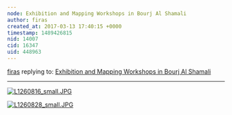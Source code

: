 ```yaml
---
node: Exhibition and Mapping Workshops in Bourj Al Shamali
author: firas
created_at: 2017-03-13 17:40:15 +0000
timestamp: 1489426815
nid: 14007
cid: 16347
uid: 448963
---
```




[firas](../profile/firas) replying to: [Exhibition and Mapping Workshops in Bourj Al Shamali](../notes/firas/03-13-2017/exhibition-and-mapping-workshops-in-bourj-al-shamali)

----
[![L1260816_small.JPG](https://publiclab.org/system/images/photos/000/019/782/large/L1260816_small.JPG)](https://publiclab.org/system/images/photos/000/019/782/original/L1260816_small.JPG)


[![L1260828_small.JPG](https://publiclab.org/system/images/photos/000/019/783/large/L1260828_small.JPG)](https://publiclab.org/system/images/photos/000/019/783/original/L1260828_small.JPG)


